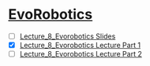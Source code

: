 # [EvoRobotics]()

- [ ] [Lecture_8_Evorobotics Slides](https://canvas.sussex.ac.uk/courses/31028/modules#:~:text=lecture_8_AS2025_evorobotics.pdf)
- [x] [Lecture_8_Evorobotics Lecture Part 1](https://sussex.cloud.panopto.eu/Panopto/Pages/Viewer.aspx?id=d0396e08-296e-43f8-9bc6-b2b300d7b526)
- [ ] [Lecture_8_Evorobotics Lecture Part 2](https://sussex.cloud.panopto.eu/Panopto/Pages/Viewer.aspx?id=f13df48d-735a-41f0-8dcf-b2b9008d35bb)
